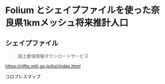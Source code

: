 # Folium とシェイプファイルを使った奈良県1kmメッシュ将来推計人口

## シェイプファイル

> 国土数値情報ダウンロードサービス
> 
https://nlftp.mlit.go.jp/ksj/index.html

コロプレスマップ

